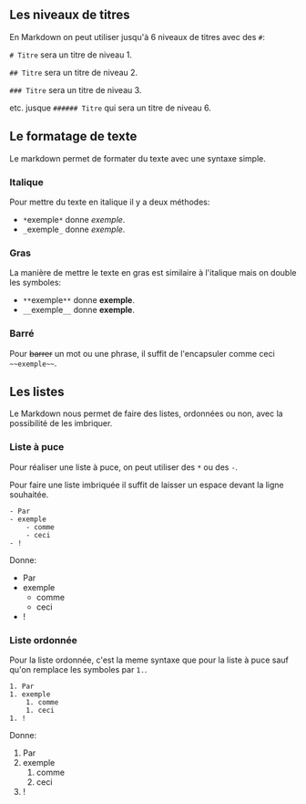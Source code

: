 ## Les niveaux de titres

En Markdown on peut utiliser jusqu'à 6 niveaux de titres avec des `#`:

`# Titre` sera un titre de niveau 1.

`## Titre` sera un titre de niveau 2.

`### Titre` sera un titre de niveau 3.

etc. jusque `###### Titre` qui sera un titre de niveau 6.

## Le formatage de texte

Le markdown permet de formater du texte avec une syntaxe simple.

### Italique

Pour mettre du texte en italique il y a deux méthodes:

- `*`exemple`*` donne *exemple*.
- `_`exemple`_` donne _exemple_.

### Gras

La manière de mettre le texte en gras est similaire à l'italique mais on double les symboles:

- `**`exemple`**` donne **exemple**.
- `__`exemple`__` donne __exemple__.

### Barré

Pour ~~barrer~~ un mot ou une phrase, il suffit de l'encapsuler comme ceci `~~exemple~~`.

## Les listes

Le Markdown nous permet de faire des listes, ordonnées ou non, avec la possibilité de les imbriquer.

### Liste à puce

Pour réaliser une liste à puce, on peut utiliser des `*` ou des `-`.

Pour faire une liste imbriquée il suffit de laisser un espace devant la ligne souhaitée.
```
- Par
- exemple
    - comme
    - ceci
- !
```
Donne:

- Par
- exemple
    - comme
    - ceci
- !

### Liste ordonnée

Pour la liste ordonnée, c'est la meme syntaxe que pour la liste à puce sauf qu'on remplace les symboles par `1.`.
```
1. Par
1. exemple
    1. comme
    1. ceci
1. !
```
Donne:

1. Par
1. exemple
    1. comme
    1. ceci
1. !
